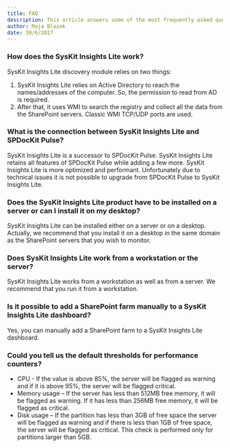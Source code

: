 ```yaml
---
title: FAQ
description: This article answers some of the most frequently asked questions about SysKit Insights Lite.
author: Maja Blazek
date: 30/6/2017
---
```


### How does the SysKit Insights Lite work?
SysKit Insights Lite discovery module relies on two things:
1. SysKit Insights Lite relies on Active Directory to reach the names/addresses of the computer. So, the permission to read from AD is required.
2. After that, it uses WMI to search the registry and collect all the data from the SharePoint servers. Classic WMI TCP/UDP ports are used.

### What is the connection between SysKit Insights Lite and SPDocKit Pulse?
SysKit Insights Lite is a successor to SPDocKit Pulse. SysKit Insights Lite retains all features of SPDocKit Pulse while adding a few more. SysKit Insights Lite is more optimized and performant. Unfortunately due to technical issues it is not possible to upgrade from SPDocKit Pulse to SysKit Insights Lite.

### Does the SysKit Insights Lite product have to be installed on a server or can I install it on my desktop?
SysKit Insights Lite can be installed either on a server or on a desktop. Actually, we recommend that you install it on a desktop in the same domain as the SharePoint servers that you wish to monitor.

### Does SysKit Insights Lite work from a workstation or the server?
SysKit Insights Lite works from a workstation as well as from a server. We recommend that you run it from a workstation.

### Is it possible to add a SharePoint farm manually to a SysKit Insights Lite dashboard?
Yes, you can manually add a SharePoint farm to a SysKit Insights Lite dashboard. 

### Could you tell us the default thresholds for performance counters?
 * CPU - If the value is above 85%, the server will be flagged as warning and if it is above 95%, the server will be flagged critical.
 * Memory usage – If the server has less than 512MB free memory, it will be flagged as warning. If it has less than 256MB free memory, it will be flagged as critical.
 * Disk usage – If the partition has less than 3GB of free space the server will be flagged as warning and if there is less than 1GB of free space, the server will be flagged as critical. This check is performed only for partitions larger than 5GB.